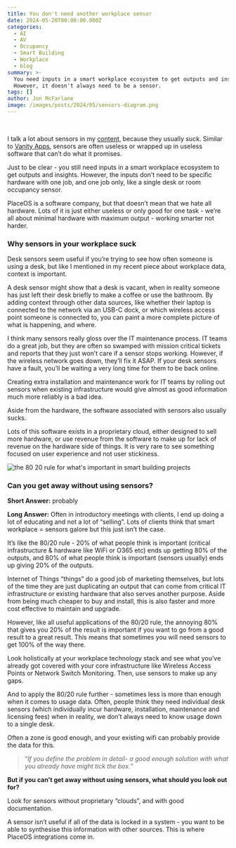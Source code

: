 ```yaml
---
title: You don't need another workplace sensor
date: 2024-05-20T00:00:00.000Z
categories:
  - AI
  - AV
  - Occupancy
  - Smart Building
  - Workplace
  - blog
summary: >-
  You need inputs in a smart workplace ecosystem to get outputs and insights.
  However, it doesn't always need to be a sensor.
tags: []
author: Jon McFarlane
image: /images/posts/2024/05/sensors-diagram.png
---
```

‍

I talk a lot about sensors in my [content,](https://www.linkedin.com/in/jonathanmcfarlane/detail/recent-activity/posts/) because they usually suck. Similar to [Vanity Apps](https://www.linkedin.com/pulse/vanity-apps-pretty-useless-jonathan-mcfarlane/), sensors are often useless or wrapped up in useless software that can’t do what it promises.

Just to be clear - you still need inputs in a smart workplace ecosystem to get outputs and insights. However, the inputs don’t need to be specific hardware with one job, and one job only, like a single desk or room occupancy sensor.

PlaceOS is a software company, but that doesn’t mean that we hate all hardware. Lots of it is just either useless or only good for one task - we’re all about minimal hardware with maximum output - working smarter not harder.

### **Why sensors in your workplace suck**

Desk sensors seem useful if you’re trying to see how often someone is using a desk, but like I mentioned in my recent piece about workplace data, context is important.

A desk sensor might show that a desk is vacant, when in reality someone has just left their desk briefly to make a coffee or use the bathroom. By adding context through other data sources, like whether their laptop is connected to the network via an USB-C dock, or which wireless access point someone is connected to, you can paint a more complete picture of what is happening, and where.

I think many sensors really gloss over the IT maintenance process. IT teams do a great job, but they are often so swamped with mission critical tickets and reports that they just won’t care if a sensor stops working. However, if the wireless network goes down, they’ll fix it ASAP. If your desk sensors have a fault, you’ll be waiting a very long time for them to be back online.

Creating extra installation and maintenance work for IT teams by rolling out sensors when existing infrastructure would give almost as good information much more reliably is a bad idea.

Aside from the hardware, the software associated with sensors also usually sucks.

Lots of this software exists in a proprietary cloud, either designed to sell more hardware, or use revenue from the software to make up for lack of revenue on the hardware side of things. It is very rare to see something focused on user experience and not user stickiness.  

![the 80 20 rule for what's important in smart building projects](/images/posts/2024/05/sensors-diagram.png)

### **Can you get away without using sensors?**

**Short Answer:** probably

**Long Answer:** Often in introductory meetings with clients, I end up doing a lot of educating and not a lot of “selling”. Lots of clients think that smart workplace = sensors galore but this just isn’t the case.

It’s like the 80/20 rule - 20% of what people think is important (critical infrastructure & hardware like WiFi or O365 etc) ends up getting 80% of the outputs, and 80% of what people think is important (sensors usually) ends up giving 20% of the outputs.

Internet of Things “things” do a good job of marketing themselves, but lots of the time they are just duplicating an output that can come from critical IT infrastructure or existing hardware that also serves another purpose. Aside from being much cheaper to buy and install, this is also faster and more cost effective to maintain and upgrade.

However, like all useful applications of the 80/20 rule, the annoying 80% that gives you 20% of the result is important if you want to go from a good result to a great result. This means that sometimes you will need sensors to get 100% of the way there.

Look holistically at your workplace technology stack and see what you’ve already got covered with your core infrastructure like Wireless Access Points or Network Switch Monitoring. Then, use sensors to make up any gaps.

And to apply the 80/20 rule further - sometimes less is more than enough when it comes to usage data. Often, people think they need individual desk sensors (which individually incur hardware, installation, maintenance and licensing fees) when in reality, we don’t always need to know usage down to a single desk.

Often a zone is good enough, and your existing wifi can probably provide the data for this.

> “_If you define the problem in detail- a good enough solution with what you already have might tick the box._”

**But if you can’t get away without using sensors, what should you look out for?**

Look for sensors without proprietary “clouds”, and with good documentation.

A sensor isn’t useful if all of the data is locked in a system - you want to be able to synthesise this information with other sources. This is where PlaceOS integrations come in.
